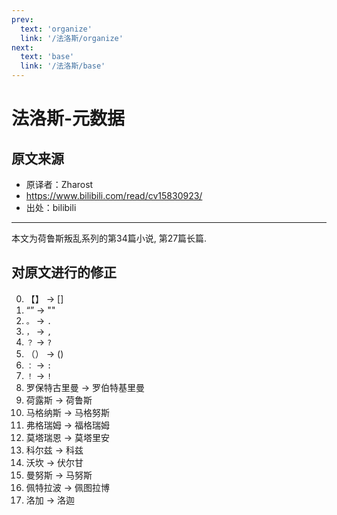 ```yaml
---
prev:
  text: 'organize'
  link: '/法洛斯/organize'
next:
  text: 'base'
  link: '/法洛斯/base'
---
```


# 法洛斯-元数据

## 原文来源

+ 原译者：Zharost
+ <https://www.bilibili.com/read/cv15830923/>
+ 出处：bilibili

------

本文为荷鲁斯叛乱系列的第34篇小说, 第27篇长篇.

## 对原文进行的修正

0. 【】 -> []
1. “” -> ""
2. `。` -> `. `
3. `，` -> `, `
4. `？` -> `? `
5. （） -> ()
6. `：` -> `: `
7. `！` -> `! `
8. 罗保特古里曼 -> 罗伯特基里曼
9. 荷露斯 -> 荷鲁斯
10. 马格纳斯 -> 马格努斯
11. 弗格瑞姆 -> 福格瑞姆
12. 莫塔瑞恩 -> 莫塔里安
13. 科尔兹 -> 科兹
14. 沃坎 -> 伏尔甘
15. 曼努斯 -> 马努斯
16. 佩特拉波 -> 佩图拉博
17. 洛加 -> 洛迦
